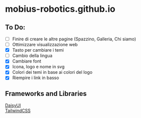 # mobius-robotics.github.io

## To Do:
- [ ] Finire di creare le altre pagine (Spazzino, Galleria, Chi siamo)
- [ ] Ottimizzare visualizzazione web
- [x] Tasto per cambiare i temi
- [ ] Cambio della lingua
- [x] Cambiare font
- [x] Icona, logo e nome in svg
- [x] Colori dei temi in base ai colori del logo
- [x] Riempire i link in basso

## Frameworks and Libraries
[DaisyUI](https://daisyui.com/)  
[TailwindCSS](https://tailwindcss.com/)